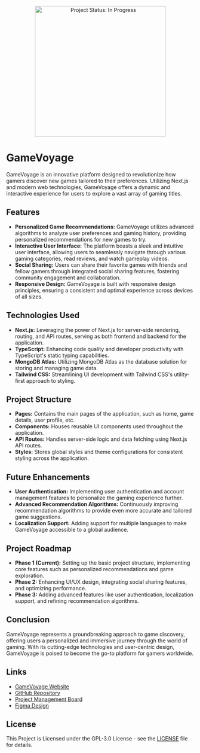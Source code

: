 
<p align="center">
<img 
src="./Icon.GameVoyage.png" 
alt="Project Status: In Progress"
width="350px"
height="350px">
<h1>GameVoyage</h1>
</p>

GameVoyage is an innovative platform designed to revolutionize how gamers discover new games tailored to their preferences. Utilizing Next.js and modern web technologies, GameVoyage offers a dynamic and interactive experience for users to explore a vast array of gaming titles.

## Features
- **Personalized Game Recommendations:** GameVoyage utilizes advanced algorithms to analyze user preferences and gaming history, providing personalized recommendations for new games to try.
- **Interactive User Interface:** The platform boasts a sleek and intuitive user interface, allowing users to seamlessly navigate through various gaming categories, read reviews, and watch gameplay videos.
- **Social Sharing:** Users can share their favorite games with friends and fellow gamers through integrated social sharing features, fostering community engagement and collaboration.
- **Responsive Design:** GameVoyage is built with responsive design principles, ensuring a consistent and optimal experience across devices of all sizes.

## Technologies Used
- **Next.js:** Leveraging the power of Next.js for server-side rendering, routing, and API routes, serving as both frontend and backend for the application.
- **TypeScript:** Enhancing code quality and developer productivity with TypeScript's static typing capabilities.
- **MongoDB Atlas:** Utilizing MongoDB Atlas as the database solution for storing and managing game data.
- **Tailwind CSS:** Streamlining UI development with Tailwind CSS's utility-first approach to styling.


## Project Structure
- **Pages:** Contains the main pages of the application, such as home, game details, user profile, etc.
- **Components:** Houses reusable UI components used throughout the application.
- **API Routes:** Handles server-side logic and data fetching using Next.js API routes.
- **Styles:** Stores global styles and theme configurations for consistent styling across the application.

## Future Enhancements
- **User Authentication:** Implementing user authentication and account management features to personalize the gaming experience further.
- **Advanced Recommendation Algorithms:** Continuously improving recommendation algorithms to provide even more accurate and tailored game suggestions.
- **Localization Support:** Adding support for multiple languages to make GameVoyage accessible to a global audience.

## Project Roadmap
- **Phase 1 (Current):** Setting up the basic project structure, implementing core features such as personalized recommendations and game exploration.
- **Phase 2:** Enhancing UI/UX design, integrating social sharing features, and optimizing performance.
- **Phase 3:** Adding advanced features like user authentication, localization support, and refining recommendation algorithms.

## Conclusion
GameVoyage represents a groundbreaking approach to game discovery, offering users a personalized and immersive journey through the world of gaming. With its cutting-edge technologies and user-centric design, GameVoyage is poised to become the go-to platform for gamers worldwide.

## Links
+ [GameVoyage Website](https://gamevoyage.vercel.app/)
+ [GitHub Repository](https://github.com/meetbhingradiya/GameVoyage)
+ [Project Management Board](https://carbonated-sunday-809.notion.site/GameVoyage-49564a572b754845b4f23198df714bbb?pvs=4)
+ [Figma Design](https://www.figma.com/design/GCzuk1kzRwITkg61c4kvbP/Untitled?node-id=0-1&t=smNSgFR2lJH3eXOo-0)

## License
This Project is Licensed under the GPL-3.0 License - see the [LICENSE](/LICENSE) file for details.